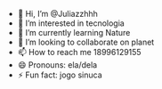 - 👋 Hi, I’m @Juliazzhhh
- 👀 I’m interested in tecnologia 
- 🌱 I’m currently learning Nature 
- 💞️ I’m looking to collaborate on planet 
- 📫 How to reach me 18996129155
- 😄 Pronouns: ela/dela
- ⚡ Fun fact: jogo sinuca 

<!---
Juliazzhhh/Juliazzhhh is a ✨ special ✨ repository because its `README.md` (this file) appears on your GitHub profile.
You can click the Preview link to take a look at your changes.
--->
